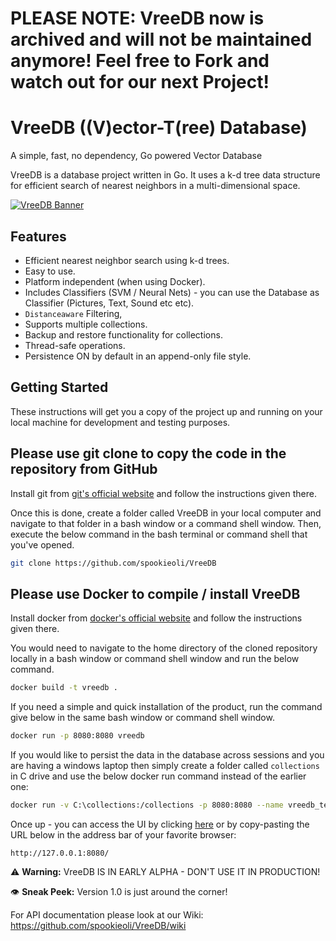 # PLEASE NOTE: VreeDB now is archived and will not be maintained anymore! Feel free to Fork and watch out for our next Project!





# VreeDB ((V)ector-T(ree) Database)
A simple, fast, no dependency, Go powered Vector Database

VreeDB is a database project written in Go. It uses a k-d tree data structure for efficient search of nearest neighbors in a multi-dimensional space.

[![VreeDB Banner](/wiki/images/vreedb.png)](http://127.0.0.1:8080/)

## Features

- Efficient nearest neighbor search using k-d trees.
- Easy to use.
- Platform independent (when using Docker).
- Includes Classifiers (SVM / Neural Nets) - you can use the Database as Classifier (Pictures, Text, Sound etc etc).
- `Distanceaware` Filtering,
- Supports multiple collections.
- Backup and restore functionality for collections.
- Thread-safe operations.
- Persistence ON by default in an append-only file style.

## Getting Started

These instructions will get you a copy of the project up and running on your local machine for development and testing purposes.

## Please use git clone to copy the code in the repository from GitHub

Install git from [git's official website](https://git-scm.com/book/en/v2/Getting-Started-Installing-Git) and follow the instructions given there.

Once this is done, create a folder called VreeDB in your local computer and navigate to that folder in a bash window or a command shell window. Then, execute the below command in the bash terminal or command shell that you've opened. 

```bash
git clone https://github.com/spookieoli/VreeDB
```

## Please use Docker to compile / install VreeDB

Install docker from [docker's official website](https://docs.docker.com/engine/install/) and follow the instructions given there.

You would need to navigate to the home directory of the cloned repository locally in a bash window or command shell window and run the below command.

```bash
docker build -t vreedb .
```

If you need a simple and quick installation of the product, run the command give below in the same bash window or command shell window.

```bash
docker run -p 8080:8080 vreedb
```

If you would like to persist the data in the database across sessions and you are having a windows laptop then simply create a folder called `collections` in C drive and use the below docker run command instead of the earlier one:

```bash
docker run -v C:\collections:/collections -p 8080:8080 --name vreedb_test vreedb
```

Once up - you can access the UI by clicking [here](http://127.0.0.1:8080/) or by copy-pasting the URL below in the address bar of your favorite browser:

```
http://127.0.0.1:8080/
```


⚠️ **Warning:** VreeDB IS IN EARLY ALPHA - DON'T USE IT IN PRODUCTION!

👁️ **Sneak Peek:** Version 1.0 is just around the corner!

For API documentation please look at our Wiki: https://github.com/spookieoli/VreeDB/wiki
